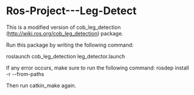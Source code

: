 # Ros-Project---Leg-Detect

This is a modified version of cob_leg_detection (http://wiki.ros.org/cob_leg_detection) package. 

Run this package by writing the following command:

  roslaunch cob_leg_detection leg_detector.launch 
  
If any error occurs, make sure to run the following command:
  rosdep install -r --from-paths
  
 Then run catkin_make again.
